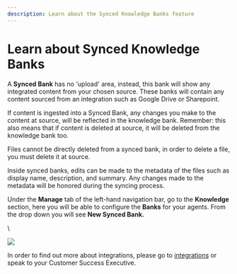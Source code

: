 ```yaml
---
description: Learn about the Synced Knowledge Banks feature
---
```


# Learn about Synced Knowledge Banks



A **Synced Bank** has no 'upload' area, instead, this bank will show any integrated content from your chosen source. These banks will contain any content sourced from an integration such as Google Drive or Sharepoint.&#x20;

If content is ingested into a Synced Bank, any changes you make to the content at source, will be reflected in the knowledge bank. Remember: this also means that if content is deleted at source, it will be deleted from the knowledge bank too.

Files cannot be directly deleted from a synced bank, in order to delete a file, you must delete it at source.&#x20;

Inside synced banks, edits can be made to the metadata of the files such as display name, description, and summary. Any changes made to the metadata will be honored during the syncing process. &#x20;

Under the **Manage** tab of the left-hand navigation bar, go to the **Knowledge** section, here you will be able to configure the **Banks** for your agents.  From the drop down you will see **New Synced Bank.**

\


![](https://lh7-us.googleusercontent.com/docsz/AD_4nXcoRzzChQIq9cRfKptEVPp_X0oGzx-Od2ZWOhLpHixQBMrwLOOo7GGCkHCZWcbrLwgbEbapdwUgAVs3tpQ6e3jjLPGCAM8Zs0nJTRuApDC17CJ9Wmdp2EIaIGB1EhRVxlazYEXzXsMJ2m41uXmfjiGcr9go?key=WMZddIwpzqNg7YwDudp2Ww)

In order to find out more about integrations, please go to [integrations](broken-reference) or speak to your Customer Success Executive.
